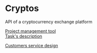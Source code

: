 # Cryptos
API of a cryptocurrency exchange platform

[Project management tool](https://stefan04.youtrack.cloud) <br>
[Task's description](https://bit.ly/diploma_cryptos)


[Customers service design](https://docs.google.com/document/d/119gkgwxQ48G4MFqUwBrsXbgLXzhSJ1hArs7TEIfOb3w/edit?usp=sharing)
